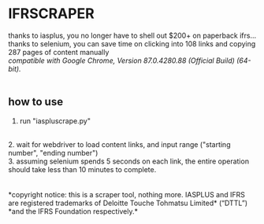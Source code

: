 # IFRSCRAPER
thanks to iasplus, you no longer have to shell out $200+ on paperback ifrs... thanks to selenium, you can save time on clicking into 108 links and copying 287 pages of content manually
<br/>
*compatible with Google Chrome, Version 87.0.4280.88 (Official Build) (64-bit).*
<br/>
<br/>
## how to use
1. run "iaspluscrape.py"
<br/>
2. wait for webdriver to load content links, and input range ("starting number", "ending number")
<br/>
3. assuming selenium spends 5 seconds on each link, the entire operation should take less than 10 minutes to complete.
<br/>
<br/>
<br/>
*copyright notice: this is a scraper tool, nothing more. IASPLUS and IFRS are registered trademarks of Deloitte Touche Tohmatsu Limited* (“DTTL”) *and the IFRS Foundation respectively.*
